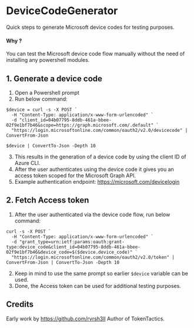 # DeviceCodeGenerator
Quick steps to generate Microsoft device codes for testing purposes.

#### Why ? 
You can test the Microsoft device code flow manually without the need of installing any powershell modules.

## 1. Generate a device code

1. Open a Powershell prompt
2. Run below command:

```
$device = curl -s -X POST `
  -H "Content-Type: application/x-www-form-urlencoded" `
  -d "client_id=04b07795-8ddb-461a-bbee-02f9e1bf7b46&scope=https://graph.microsoft.com/.default" `
  "https://login.microsoftonline.com/common/oauth2/v2.0/devicecode" | ConvertFrom-Json

$device | ConvertTo-Json -Depth 10
```

3. This results in the generation of a device code by using the client ID of Azure CLI.
4. After the user authenticates using the device code it gives you an access token scoped for the Microsoft Graph API.
5. Example authentication endpoint: https://microsoft.com/devicelogin

## 2. Fetch Access token

1. After the user authenticated via the device code flow, run below command:

```
curl -s -X POST `
  -H "Content-Type: application/x-www-form-urlencoded" `
  -d "grant_type=urn:ietf:params:oauth:grant-type:device_code&client_id=04b07795-8ddb-461a-bbee-02f9e1bf7b46&device_code=$($device.device_code)" `
  "https://login.microsoftonline.com/common/oauth2/v2.0/token" | ConvertFrom-Json | ConvertTo-Json -Depth 10
```

2. Keep in mind to use the same prompt so earlier `$device` variable can be used.
3. Done, the Access token can be used for additional testing purposes.

## Credits
Early work by https://github.com/rvrsh3ll Author of TokenTactics.

